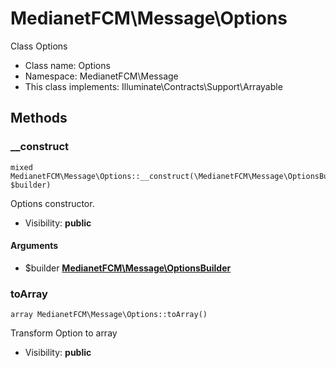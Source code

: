 MedianetFCM\Message\Options
===============

Class Options




* Class name: Options
* Namespace: MedianetFCM\Message
* This class implements: Illuminate\Contracts\Support\Arrayable






Methods
-------


### __construct

    mixed MedianetFCM\Message\Options::__construct(\MedianetFCM\Message\OptionsBuilder $builder)

Options constructor.



* Visibility: **public**


#### Arguments
* $builder **[MedianetFCM\Message\OptionsBuilder](MedianetFCM-Message-OptionsBuilder.md)**



### toArray

    array MedianetFCM\Message\Options::toArray()

Transform Option to array



* Visibility: **public**



